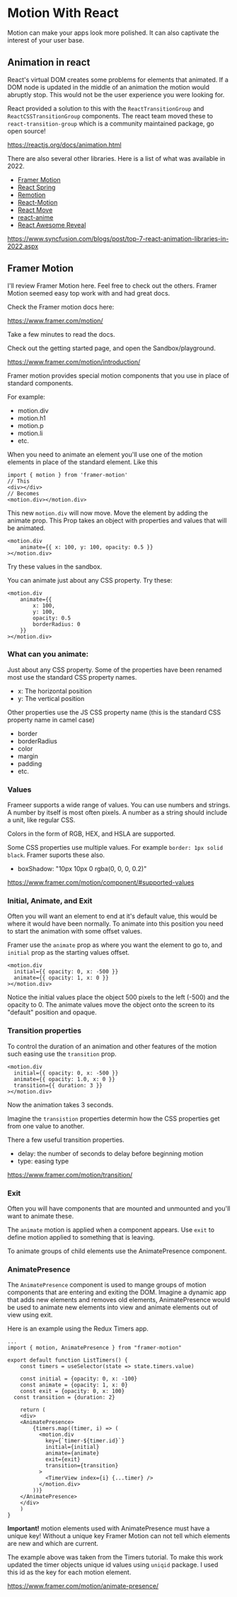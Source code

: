 # Motion With React

Motion can make your apps look more polished. It can also captivate the interest of your user base. 

## Animation in react 

React's virtual DOM creates some problems for elements that animated. If a DOM node is updated in the middle of an animation the motion would abruptly stop. This would not be the user experience you were looking for. 

React provided a solution to this with the `ReactTransitionGroup` and `ReactCSSTransitionGroup` components. The react team moved these to `react-transition-group` which is a community maintained package, go open source! 

https://reactjs.org/docs/animation.html

There are also several other libraries. Here is a list of what was available in 2022. 

- [Framer Motion](https://www.framer.com/motion/) 
- [React Spring](https://www.react-spring.dev)
- [Remotion](https://www.remotion.dev)
- [React-Motion](https://github.com/chenglou/react-motion)
- [React Move](https://react-move-docs.netlify.app/#/)
- [react-anime](https://github.com/plus1tv/react-anime/blob/HEAD/documentation.md)
- [React Awesome Reveal](https://react-awesome-reveal.morello.dev)

https://www.syncfusion.com/blogs/post/top-7-react-animation-libraries-in-2022.aspx

## Framer Motion

I'll review Framer Motion here. Feel free to check out the others. Framer Motion seemed easy top work with and had great docs. 

Check the Framer motion docs here: 

https://www.framer.com/motion/

Take a few minutes to read the docs. 

Check out the getting started page, and open the Sandbox/playground. 

https://www.framer.com/motion/introduction/

Framer motion provides special motion components that you use in place of standard components. 

For example: 

- motion.div
- motion.h1
- motion.p
- motion.li
- etc. 

When you need to animate an element you'll use one of the motion elements in place of the standard element. Like this

```JS
import { motion } from 'framer-motion'
// This
<div></div>
// Becomes
<motion.div></motion.div>
```

This new `motion.div` will now move. Move the element by adding the animate prop. This Prop takes an object with properties and values that will be animated. 

```JS
<motion.div
	animate={{ x: 100, y: 100, opacity: 0.5 }}
></motion.div>
```

Try these values in the sandbox. 

You can animate just about any CSS property. Try these: 

```JS
<motion.div
	animate={{ 
		x: 100, 
		y: 100, 
		opacity: 0.5 
		borderRadius: 0
	}}
></motion.div>
```

### What can you animate: 

Just about any CSS property. Some of the properties have been renamed most use the standard CSS property names. 

- x: The horizontal position
- y: The vertical position

Other properties use the JS CSS property name (this is the standard CSS property name in camel case)

- border
- borderRadius
- color
- margin
- padding
- etc. 

### Values 

Frameer supports a wide range of values. You can use numbers and strings. A number by itself is most often pixels. A number as a string should include a unit, like regular CSS. 

Colors in the form of RGB, HEX, and HSLA are supported. 

Some CSS properties use multiple values. For example `border: 1px solid black`. Framer suports these also. 

- boxShadow: "10px 10px 0 rgba(0, 0, 0, 0.2)"

https://www.framer.com/motion/component/#supported-values

### Initial, Animate, and Exit

Often you will want an element to end at it's default value, this would be where it would have been normally. To animate into this position you need to start the animation with some offset values.

Framer use the `animate` prop as where you want the element to go to, and `initial` prop as the starting values offset. 

```JS
<motion.div
  initial={{ opacity: 0, x: -500 }}
  animate={{ opacity: 1, x: 0 }}
></motion.div>
```

Notice the initial values place the object 500 pixels to the left (-500) and the opacity to 0. The animate values move the object onto the screen to its "default" position and opaque. 

### Transition properties

To control the duration of an animation and other features of the motion such easing use the `transition` prop. 

```JS
<motion.div
  initial={{ opacity: 0, x: -500 }}
  animate={{ opacity: 1.0, x: 0 }}
  transition={{ duration: 3 }}
></motion.div>
```

Now the animation takes 3 seconds. 

Imagine the `transistion` properties determin how the CSS properties get from one value to another. 

There a few useful transition properties. 

- delay: the number of seconds to delay before beginning motion
- type: easing type 

https://www.framer.com/motion/transition/

### Exit

Often you will have components that are mounted and unmounted and you'll want to animate these. 

The `animate` motion is applied when a component appears. Use `exit` to define motion applied to something that is leaving. 

To animate groups of child elements use the AnimatePresence component. 

### AnimatePresence

The `AnimatePresence` component is used to mange groups of motion components that are entering and exiting the DOM. Imagine a dynamic app that adds new elements and removes old elements, AnimatePresence would be used to animate new elements into view and animate elements out of view using exit. 

Here is an example using the Redux Timers app. 

```JS
...
import { motion, AnimatePresence } from "framer-motion"

export default function ListTimers() {
	const timers = useSelector(state => state.timers.value)
	
	const initial = {opacity: 0, x: -100}
	const animate = {opacity: 1, x: 0}
	const exit = {opacity: 0, x: 100}
  const transition = {duration: 2}

	return (
    <div>
    <AnimatePresence>
        {timers.map((timer, i) => (
          <motion.div
            key={`timer-${timer.id}`}
            initial={initial}
            animate={animate}
            exit={exit}
            transition={transition}
          >
            <TimerView index={i} {...timer} />
          </motion.div>
        ))}
    </AnimatePresence>
    </div>
	)
}
```

**Important!** motion elements used with AnimatePresence must have a unique key! Without a unique key Framer Motion can not tell which elements are new and which are current.  

The example above was taken from the Timers tutorial. To make this work updated the timer objects unique id values using `uniqid` package. I used this id as the key for each motion element. 

https://www.framer.com/motion/animate-presence/
